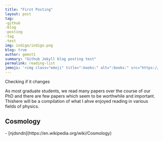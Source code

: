 ```yaml
---
title: "First Posting"
layout: post
tag:
-github
-blog
-posting
-tag
-test
img: indigo/indigo.png
blog: true
author: gemst1
summary: "Github Jekyll blog posting test"
permalink: reading-list
jemoji: '<img class="emoji" title=":books:" alt=":books:" src="https://assets.github.com/images/icons/emoji/unicode/1f4da.png" height="20" width="20" align="absmiddle">'
---
```

Checking if it changes


<p>As most graduate students, we read many papers over the course of our PhD and there are few papers which seem to be worthwhile and important. Thishere will be a compilation of what I ahve enjoyed reading in various fields of physics. 
</p>

<h2> Cosmology </h2>
- [njdsndn](https://en.wikipedia.org/wiki/Cosmology)



